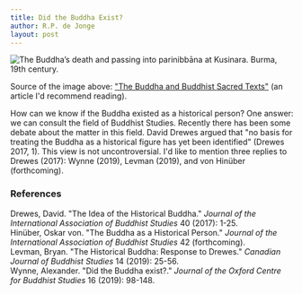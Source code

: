 ```yaml
---
title: Did the Buddha Exist?
author: R.P. de Jonge
layout: post
---
```


<span class="image left"><img src="{{ 'assets/images/death-of-buddha.jpg' | relative_url }}" alt="The Buddha’s death and passing into parinibbāna at Kusinara. Burma, 19th century." /></span>

<p>Source of the image above: <a href="https://www.bl.uk/sacred-texts/articles/the-buddha-and-buddhist-sacred-texts">"The Buddha and Buddhist Sacred Texts"</a> (an article I'd recommend reading).</p>

<p>How can we know if the Buddha existed as a historical person? One answer: we can consult the field of Buddhist Studies.
Recently there has been some debate about the matter in this field. David Drewes argued that "no basis for treating the Buddha as a historical figure has yet been identified" (Drewes 2017, 1). This view is not uncontroversial. I'd like to mention three replies to Drewes (2017): Wynne (2019), Levman (2019), and von Hinüber (forthcoming).

<h3>References</h3>
<p>Drewes, David. "The Idea of the Historical Buddha." <i>Journal of the International Association of Buddhist Studies</i> 40 (2017): 1-25.<br>
Hinüber, Oskar von. "The Buddha as a Historical Person." <i>Journal of the International Association of Buddhist Studies</i> 42 (forthcoming).<br>
Levman, Bryan. "The Historical Buddha: Response to Drewes." <i>Canadian Journal of Buddhist Studies</i> 14 (2019): 25-56.<br>
Wynne, Alexander. "Did the Buddha exist?." <i>Journal of the Oxford Centre for Buddhist Studies</i> 16 (2019): 98-148.</p>
